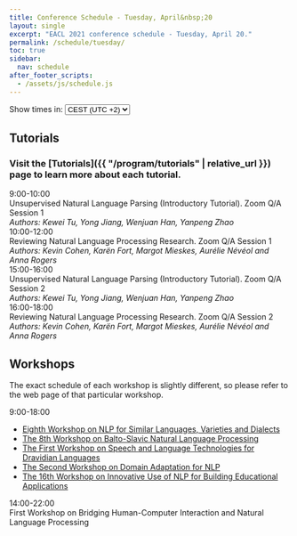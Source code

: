 ```yaml
---
title: Conference Schedule - Tuesday, April&nbsp;20
layout: single
excerpt: "EACL 2021 conference schedule - Tuesday, April 20."
permalink: /schedule/tuesday/
toc: true
sidebar:
  nav: schedule
after_footer_scripts:
  - /assets/js/schedule.js
---
```

<div class="schedule-header-container">
  <div class="schedule-header">
    <div class="time-control">
      <span>Show times in:</span>
      <select id="show-time">
        <option value="default">CEST (UTC +2)</option>
        <option value="local" id="option-local">My local time</option>
      </select>
    </div>
  </div>
</div>

## Tutorials

### Visit the [Tutorials]({{ "/program/tutorials" | relative_url }}) page to learn more about each tutorial.

<div class="schedule" markdown="0">
  <div class="schedule-element">
    <div class="schedule-element-title">
      <div class="time-wrapper">
        <span class="time">9:00</span>-<span class="time">10:00</span>
      </div>
      <div>
        Unsupervised Natural Language Parsing (Introductory Tutorial). Zoom&nbsp;Q/A Session&nbsp;1<br>
        <em>Authors: Kewei&nbsp;Tu, Yong&nbsp;Jiang, Wenjuan&nbsp;Han, Yanpeng&nbsp;Zhao</em>
      </div>
    </div>
  </div>
  <div class="schedule-element">
    <div class="schedule-element-title">
      <div class="time-wrapper">
        <span class="time">10:00</span>-<span class="time">12:00</span>
      </div>
      <div>
        Reviewing Natural Language Processing Research. Zoom&nbsp;Q/A Session&nbsp;1<br>
        <em>Authors: Kevin&nbsp;Cohen, Karën&nbsp;Fort, Margot&nbsp;Mieskes, Aurélie&nbsp;Névéol and Anna&nbsp;Rogers</em>
      </div>
    </div>
  </div>
  <div class="schedule-element">
    <div class="schedule-element-title">
      <div class="time-wrapper">
        <span class="time">15:00</span>-<span class="time">16:00</span>
      </div>
      <div>
        Unsupervised Natural Language Parsing (Introductory Tutorial). Zoom&nbsp;Q/A Session&nbsp;2<br>
        <em>Authors: Kewei&nbsp;Tu, Yong&nbsp;Jiang, Wenjuan&nbsp;Han, Yanpeng&nbsp;Zhao</em>
      </div>
    </div>
  </div>
  <div class="schedule-element">
    <div class="schedule-element-title">
      <div class="time-wrapper">
        <span class="time">16:00</span>-<span class="time">18:00</span>
      </div>
      <div>
        Reviewing Natural Language Processing Research. Zoom&nbsp;Q/A Session&nbsp;2<br>
        <em>Authors: Kevin&nbsp;Cohen, Karën&nbsp;Fort, Margot&nbsp;Mieskes, Aurélie&nbsp;Névéol and Anna&nbsp;Rogers</em>
      </div>
    </div>
  </div>
</div>

## Workshops

The exact schedule of each workshop is slightly different, so please refer to the web page of that particular workshop.

<div class="schedule" markdown="0">
  <div class="schedule-element">
    <div class="schedule-element-title">
      <div class="time-wrapper">
        <span class="time">9:00</span>-<span class="time">18:00</span>
      </div>
      <div>
        <ul class="list--small-padding">
          <li>
            <a href="https://sites.google.com/view/vardial2021" target="_blank" rel="noopener noreferrer">
              Eighth Workshop on NLP for Similar Languages, Varieties and Dialects
            </a>
          </li>
          <li>
            <a href="http://bsnlp.cs.helsinki.fi/" target="_blank" rel="noopener noreferrer">
              The 8th Workshop on Balto-Slavic Natural Language Processing
            </a>
          </li>
          <li>
            <a href="https://dravidianlangtech.github.io/2021/index.html" target="_blank" rel="noopener noreferrer">
              The First Workshop on Speech and Language Technologies for Dravidian Languages
            </a>
          </li>
          <li>
            <a href="https://adapt-nlp.github.io/Adapt-NLP-2021/" target="_blank" rel="noopener noreferrer">
              The Second Workshop on Domain Adaptation for NLP
            </a>
          </li>
          <li>
            <a href="https://sig-edu.org/bea/current" target="_blank" rel="noopener noreferrer">
              The 16th Workshop on Innovative Use of NLP for Building Educational Applications
            </a>
          ​</li>
        </ul>
      </div>
    </div>
  </div>
  <div class="schedule-element">
    <div class="schedule-element-title">
      <div class="time-wrapper">
        <span class="time">14:00</span>-<span class="time">22:00</span>
      </div>
      <div>
        First Workshop on Bridging Human-Computer Interaction and Natural Language Processing
      </div>
    </div>
  </div>
</div>